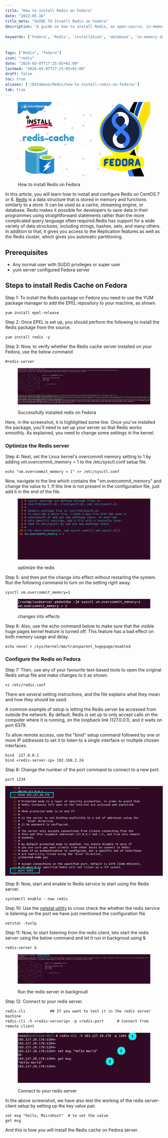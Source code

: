 ```yaml
---
title: "How to install Redis on Fedora"
date: "2023-05-16"
title_meta: "GUIDE TO Insatll Redis on Fedora"
description: "A guide on how to install Redis, an open-source, in-memory data structure store, on Fedora, a Linux distribution."

keywords: ['Fedora', 'Redis', 'installation', 'database', 'in-memory data store', 'Linux']


Tags: ["Redis", "fedora"]
icon: "redis"
date: "2024-03-07T17:25:05+01:00"
lastmod: "2024-03-07T17:25:05+01:00" 
draft: false
toc: true
aliases: ['/Database/Redis/how-to-install-redis-on-fedora/']
tab: true
---
```


<figure>

![How to install Redis on Fedora](images/How-to-install-redis-cache-on-Fedora.png)

<figcaption>

How to install Redis on Fedora

</figcaption>

</figure>

In this article, you will learn how to install and configure Redis on CentOS 7 or 8. [Redis](https://en.wikipedia.org/wiki/Redis) is a data structure that is stored in memory and functions similarly to a store. It can be used as a cache, streaming engine, or database. Redis makes it possible for developers to save data in their programmes using straightforward statements rather than the more complicated query language often required.Redis has support for a wide variety of data structures, including strings, hashes, sets, and many others. In addition to that, it gives you access to the Replication features as well as the Redis cluster, which gives you automatic partitioning.

## Prerequisites

- Any normal user with SUDO privileges or super user
- yum server configured Fedora server

## Steps to install Redis Cache on Fedora

Step 1: To install the Redis package on Fedora you need to use the YUM package manager to add the EPEL repository to your machine, as shown.

```
yum install epel-release
```
Step 2: Once EPEL is set up, you should perform the following to install the Redis package from the source.

```
yum install redis -y
```
Step 3: Now, to verify whether the Redis cache server installed on your Fedora, use the below command

```
#redis-server
```

<figure>

![Successfully installed redis on centos| redis install on Centos |](images/image-1016.png)

<figcaption>

Successfully installed redis on Fedora

</figcaption>

</figure>

Here, in the screenshot, it is highlighted some line. Once you've installed the package, you'll need to set up your server so that Redis works smoothly. As explained, you need to change some settings in the kernel.

### Optimize the Redis server

Step 4: Next, set the Linux kernel's overcommit memory setting to 1 by adding vm.overcommit\_memory = 1 to the /etc/sysctl.conf setup file.

```
echo "vm.overcommit_memory = 1" >> /etc/sysctl.conf
```
Now, navigate to the line which contains the "vm.overcommit\_memory" and change the value to 1. If this line is not present in the configuration file, just add it in the end of the file.

<figure>

![optimize the redis](images/image-1017.png)

<figcaption>

optimize the redis

</figcaption>

</figure>

Step 5: and then put the change into effect without restarting the system. Run the following command to turn on the setting right away.

```
sysctl vm.overcommit_memory=1
```
<figure>

![changes into effects](images/image-1018.png)

<figcaption>

changes into effects

</figcaption>

</figure>

Step 6: Also, use the echo command below to make sure that the visible huge pages kernel feature is turned off. This feature has a bad effect on both memory usage and delay.

```
echo never > /sys/kernel/mm/transparent_hugepage/enabled
```

### Configure the Redis on Fedora

Step 7: Then, use any of your favourite text-based tools to open the original Redis setup file and make changes to it as shown.

```
vi /etc/redis.conf
```
There are several setting instructions, and the file explains what they mean and how they should be used.

A common example of setup is letting the Redis server be accessed from outside the network. By default, Redis is set up to only accept calls on the computer where it is running, on the loopback link (127.0.0.1), and it waits on port 6379.

To allow remote access, use the "bind" setup command followed by one or more IP addresses to set it to listen to a single interface or multiple chosen interfaces.

```
bind  127.0.0.1
bind <redis-server-ip> 192.168.2.24
```

Step 8: Change the number of the port command to connect to a new port.

```
port 1234
```

![](images/image-1019.png)

Step 9: Now, start and enable to Redis service to start using the Redis server.

```
systemctl enable --now redis
```
Step 10: Use the [netstat utility](https://utho.com/docs/tutorial/how-to-use-telnet-netstat-and-wireshark-in-windows/) to cross check the whether the redis service is listening on the port we have just mentioned the configuration file

```
netstat -tunlp
```
Step 11: Now, to start listening from the redis client, lets start the redis server using the below command and let it run in backgroud using &

```
redis-server &
```
<figure>

![Run the redis server in backgroud](images/image-1020-1024x227.png)

<figcaption>

Run the redis server in backgroud

</figcaption>

</figure>

Step 12: Connect to your redis server.

```
redis-cli           ## If you want to test it in the redis server machine
redis-cli -h <redis-serverip> -p <redis-port      # Connect from remote client
```
<figure>

![Connect to your redis server](images/image-1021.png)

<figcaption>

Connect to your redis server

</figcaption>

</figure>

In the above screenshot, we have also test the working of the redis server-client setup by setting up the key value pair.

```
set msg "hello, Microhost"  # to set the value
get msg
```
And this is how you will install the Redis cache on Fedora server.
